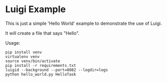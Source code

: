 # Luigi Example

This is just a simple 'Hello World' example to demonstrate the use of Luigi.

It will create a file that says "Hello". 

Usage:

```
pip install venv
virtualenv venv
source venv/bin/activate
pip install -r requirements.txt
luigid --background --port=8082 --logdir=logs
python hello_world.py HelloTask
```
